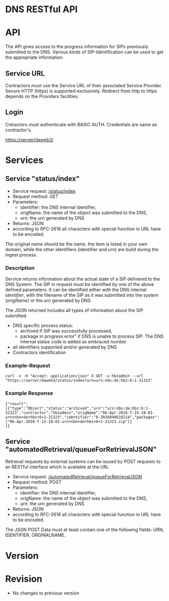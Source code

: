 DNS RESTful API             
========      

# API
The API gives access to the progress information for SIPs previously submitted to the DNS. Various kinds of SIP-Identification can be used to get the appropriate information.

## Service URL
Contractors *must* use the Service URL of their associated Service Provider. Secure HTTP (https) is supported exclusively. Redirect from http to https depends on the Providers facilities. 

## Login
Cntractors must authenticate with BASIC AUTH. Credentials are same as contractor's.

[https://server/daweb3/](https://Server/daweb3/)

# Services

## Service "status/index"
* Service request: [/status/index](https://server/daweb3/status/index)
* Request method: GET
* Parameters:
    * identifier: the DNS internal identifier,
    * origName: the name of the object was submitted to the DNS,
    * urn: the urn generated by DNS
* Returns: JSON
* according to RFC-2616 all characters with special function in URL have to be encoded. 

The original name should be the name, the item is listed in your own domain, while the other identifiers (identifier and urn) are build during the ingest process.

### Description
Service returns information about the actual state of a SIP delivered to the DNS System. The SIP in request must be identified by one of the above defined parameters. It can be identified either with the DNS internal *identifier*, with the filename of the SIP as it was submitted into the system (*origName*) or the *urn* generated by DNS.

The JSON returned includes all types of information about the SIP submitted. 

* DNS specific process status: 
    * archived if SIP was successfully processed, 
    * package in progress error" if DNS is unable to process SIP. The DNS internal status code is added as embraced number 
* all identifiers supported and/or generated by DNS
* Contractors identification

### Example-Request

    curl -v -H "Accept: application/json" X GET -u hbzadmin --url "https://server/daweb3/status/index?urn=urn:nbn:de:hbz:6:1-31323"

### Example Response    

    {"result":
    [{"type":"Object","status":"archived","urn":"urn:nbn:de:hbz:6:1-31323","contractor":"hbzadmin","origName":"06-Apr-2016-T-15-10-01-urn+nbn+de+hbz+6+1-31323","identifier":"8-2016040610214","packages":["06-Apr-2016-T-15-10-01-urn+nbn+de+hbz+6+1-31323.zip"]}
    ]}

## Service "automatedRetrieval/queueForRetrievalJSON"

Retrieval requests by external systems can be issued by POST requests to an RESTful interface which is available at the URL 
* Service request: [/automatedRetrieval/queueForRetrievalJSON](https://server/daweb3/automatedRetrieval/queueForRetrievalJSON)
* Request method: POST
* Parameters:
    * identifier: the DNS internal identifier,
    * origName: the name of the object was submitted to the DNS,
    * urn: the urn generated by DNS
* Returns: JSON
* according to RFC-2616 all characters with special function in URL have to be encoded. 

The JSON POST Data must at least contain one of the following fields: URN, IDENTIFIER, ORGINALNAME.

# Version

# Revision
* No changes to previous version  
